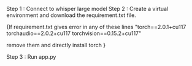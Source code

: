 Step 1 : Connect to whisper large model
Step 2 : Create a virtual environment and download the requirement.txt file.

{If requirement.txt gives error in any of these lines 
"torch==2.0.1+cu117
torchaudio==2.0.2+cu117
torchvision==0.15.2+cu117"

remove them and directly install torch
}

Step 3 :  Run app.py